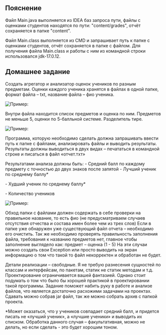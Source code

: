 ﻿## Пояснение
Файл Main.java выполняется из IDEA баз запроса пути, файлы с оценками студентов находятся по пути: "content/grades", отчёт сохраняется в папке "content".

Файл Main.class выполняется из CMD и запрашивает путь к папке с оценками студентов, отчёт сохраняется в папке с файлом.
Для получения файла Main.class и работы с ним из командной строки использовался jdk-17.0.12.

## Домашнее задание
Создать агрегатор и анализатор оценок учеников по разным предметам.
Оценки каждого ученика хранятся в файлах в одной папке, формат файла – txt, название файла – фио ученика.

![Пример:](/test-tasks/aggregator_and_analyzer_of_student_grades/content/img/img01.png)

Внутри файла находится список предметов и оценка по ним.
Предметов не меньше 5, оценки по 5-балльной системе. Разделитель тире.

![Пример:](/test-tasks/aggregator_and_analyzer_of_student_grades/content/img/img02.png)

Программа, которую необходимо сделать должна запрашивать ввести путь к папке с файлами, анализировать файлы и выводить результаты. Результаты должны выводиться в двух видах – печататься в командной строке и писаться в файл «отчет.тхт»

Результатами анализа должны быть:
\- Средний балл по каждому предмету с точностью до двух знаков после запятой
\- Лучший ученик по среднему баллу\*

\- Худший ученик по среднему баллу\*

\- Количество учеников

<image src="/content/img/img03.png" alt="Пример:">

Обход папки с файлами должен содержать в себе проверки на правильное название, то есть фио (не предусматриваем случаев отсутствия отчества и состава имен более чем из трех слов)
Если в папке уже обнаружен уже существующий файл отчета – необходимо его очистить.
Так же необходимо проверять правильность заполнения файла, требования к названию предметов нет, главное чтобы заполнение выглядело как:
предмет – оценка (1 - 5)
На эти случаи можно создать свои Exception или просто выводить на экран информацию о том что такой то файл некорректен и обработан не будет.

Детали реализации – свободные. Я не требую разнесения сущностей по классам и интерфейсам, по пакетам, статик не статик методам и т.д.
Проектирование ограничивается вашей фантазией. Однако стоит подумать о том что было бы хорошей практикой в проектировании такой программы.
Задание поможет набить руку в работе и анализе файлов, что является достаточно расхожими задачами на проектах.
Сдавать можно собрав jar файл, так же можно собрать архив с папкой проекта.

\*Может оказаться, что у учеников совпадает средний балл, и придется писать не «лучший ученик», а «лучшие ученики» и выводить их списком.
Обработка данного случая – факультативная, можно не делать, но если сделать - это будет хорошим тоном.
